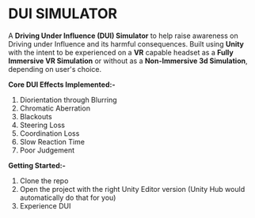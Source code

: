 # DUI SIMULATOR
A **Driving Under Influence (DUI) Simulator** to help raise awareness on Driving under Influence and its harmful consequences.
Built using **Unity** with the intent to be experienced on a **VR** capable headset as a **Fully Immersive VR Simulation** or without as a **Non-Immersive 3d Simulation**, depending on user's choice. 

**Core DUI Effects Implemented:-**
1. Diorientation through Blurring
2. Chromatic Aberration
3. Blackouts
4. Steering Loss
5. Coordination Loss
6. Slow Reaction Time
7. Poor Judgement

**Getting Started:-**

1. Clone the repo
2. Open the project with the right Unity Editor version (Unity Hub would automatically do that for you)
3. Experience DUI

